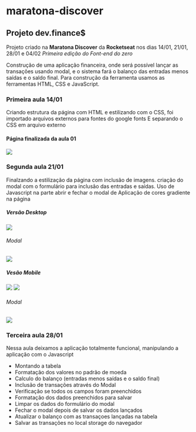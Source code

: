# maratona-discover
## Projeto dev.finance$

Projeto criado na **Maratona Discover** da **Rocketseat** nos dias 14/01, 21/01, 28/01 e 04/02
*Primeira edição do Font-end do zero*

Construção de uma aplicação financeira, onde será possível lançar as transações usando modal, e o sistema fará o balanço das entradas menos saídas e o saldo final.
Para construção da ferramenta usamos as ferramentas HTML, CSS e JavaScript.

### Primeira aula 14/01
Criando estrutura da página com HTML e estilizando com o CSS, foi importado arquivos externos para fontes do google fonts
E separando o CSS em arquivo externo

#### Página finalizada da aula 01

<img src="./projectimages/exempleAula01.png?w=512">

### Segunda aula 21/01
Finalzando a estilização da página com inclusão de imagens. criação do modal com o formulário para inclusão das entradas e saídas.
Uso de Javascript na parte abrir e fechar o modal de
Aplicação de cores gradiente na página


##### Versão Desktop

<img src="./projectimages/exempleAula02Desktop.png?w=512">


###### Modal

<img src="./projectimages/exempleAula02Modal.png?w=512">


##### Vesão Mobile

<img src="./projectimages/exempleAula02Mobilepg1.png?w=512">


<img src="./projectimages/exempleAula02Mobilepg2.png?w=512">

###### Modal

<img src="./projectimages/exempleAula02MobileModal.png?w=512">

### Terceira aula 28/01

Nessa aula deixamos a aplicação totalmente funcional, manipulando a aplicação com o Javascript

- Montando a tabela
- Formatação dos valores no padrão de moeda
- Calculo do balanço (entradas menos saídas e o saldo final)
- Inclusão de transações através do Modal
- Verificação se todos os campos foram preenchidos
- Formatação dos dados preenchidos para salvar
- Limpar os dados do formulário do modal
- Fechar o modal depois de salvar os dados lançados
- Atualizar o balanço com as transaçoes lançadas na tabela
- Salvar as transações no local storage do navegador

